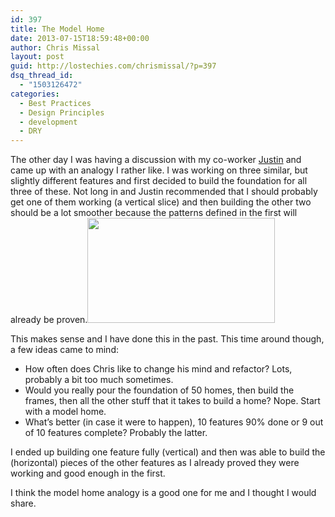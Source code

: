 ```yaml
---
id: 397
title: The Model Home
date: 2013-07-15T18:59:48+00:00
author: Chris Missal
layout: post
guid: http://lostechies.com/chrismissal/?p=397
dsq_thread_id:
  - "1503126472"
categories:
  - Best Practices
  - Design Principles
  - development
  - DRY
---
```

The other day I was having a discussion with my co-worker [Justin](http://www.justincpope.com/ "Justin Pope") and came up with an analogy I rather like. I was working on three similar, but slightly different features and first decided to build the foundation for all three of these. Not long in and Justin recommended that I should probably get one of them working (a vertical slice) and then building the other two should be a lot smoother because the patterns defined in the first will already be proven.[<img class="alignright size-medium wp-image-398" title="Bluth Model Home" src="http://lostechies.com/chrismissal/files/2013/07/2x09_Burning_Love-300x168.png" alt="" width="300" height="168" />](http://clayvessel.org/clayvessel/wp-content/uploads/2013/07/2x09_Burning_Love.png)

This makes sense and I have done this in the past. This time around though, a few ideas came to mind:

  * How often does Chris like to change his mind and refactor? Lots, probably a bit too much sometimes.
  * Would you really pour the foundation of 50 homes, then build the frames, then all the other stuff that it takes to build a home? Nope. Start with a model home.
  * What&#8217;s better (in case it were to happen), 10 features 90% done or 9 out of 10 features complete? Probably the latter.

I ended up building one feature fully (vertical) and then was able to build the (horizontal) pieces of the other features as I already proved they were working and good enough in the first.

I think the model home analogy is a good one for me and I thought I would share.